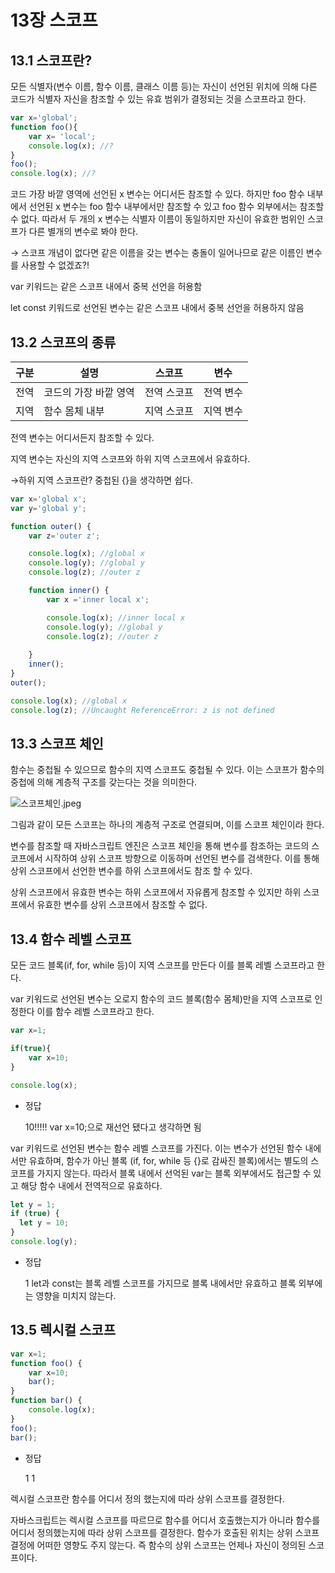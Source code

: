 # 13장 스코프

## 13.1 스코프란?

모든 식별자(변수 이름, 함수 이름, 클래스 이름 등)는 자신이 선언된 위치에 의해 다른 코드가 식별자 자신을 참조할 수 있는 유효 범위가 결정되는 것을 스코프라고 한다.

```jsx
var x='global';
function foo(){
	var x= 'local';
	console.log(x); //?
}
foo();
console.log(x); //?
```

코드 가장 바깥 영역에 선언된 x 변수는 어디서든 참조할 수 있다. 하지만 foo 함수 내부에서 선언된 x 변수는 foo 함수 내부에서만 참조할 수 있고 foo 함수 외부에서는 참조할 수 없다. 따라서 두 개의 x 변수는 식별자 이름이 동일하지만 자신이 유효한 범위인 스코프가 다른 별개의 변수로 봐야 한다.

→ 스코프 개념이 없다면 같은 이름을 갖는 변수는 충돌이 일어나므로 같은 이름인 변수를 사용할 수 없겠죠?!

var 키워드는 같은 스코프 내에서 중복 선언을 허용함

let const 키워드로 선언된 변수는 같은 스코프 내에서 중복 선언을 허용하지 않음

## 13.2 스코프의 종류

| 구분 | 설명 | 스코프 | 변수 |
| --- | --- | --- | --- |
| 전역 | 코드의 가장 바깥 영역 | 전역 스코프 | 전역 변수 |
| 지역 | 함수 몸체 내부 | 지역 스코프 | 지역 변수 |

전역 변수는 어디서든지 참조할 수 있다.

지역 변수는 자신의 지역 스코프와 하위 지역 스코프에서 유효하다. 

→하위 지역 스코프란? 중첩된 {}을 생각하면 쉽다.

```jsx
var x='global x';
var y='global y';

function outer() {
    var z='outer z';

    console.log(x); //global x
    console.log(y); //global y
    console.log(z); //outer z

    function inner() {
        var x ='inner local x';

        console.log(x); //inner local x
        console.log(y); //global y
        console.log(z); //outer z
    
    }
    inner();
}
outer();

console.log(x); //global x
console.log(z); //Uncaught ReferenceError: z is not defined
```

## 13.3 스코프 체인

함수는 중첩될 수 있으므로 함수의 지역 스코프도 중첩될 수 있다. 이는 스코프가 함수의 중첩에 의해 계층적 구조를 갖는다는 것을 의미한다.

![스코프체인.jpeg](13%E1%84%8C%E1%85%A1%E1%86%BC%20%E1%84%89%E1%85%B3%E1%84%8F%E1%85%A9%E1%84%91%E1%85%B3%2048875c8d1096493caa81fd54ec4d199f/%25E1%2584%2589%25E1%2585%25B3%25E1%2584%258F%25E1%2585%25A9%25E1%2584%2591%25E1%2585%25B3%25E1%2584%258E%25E1%2585%25A6%25E1%2584%258B%25E1%2585%25B5%25E1%2586%25AB.jpeg)

그림과 같이 모든 스코프는 하나의 계층적 구조로 연결되며, 이를 스코프 체인이라 한다.

변수를 참조할 때 자바스크립트 엔진은 스코프 체인을 통해 변수를 참조하는 코드의 스코프에서 시작하여 상위 스코프 방향으로 이동하며 선언된 변수를 검색한다. 이를 통해 상위 스코프에서 선언한 변수를 하위 스코프에서도 참조 할 수 있다.

상위 스코프에서 유효한 변수는 하위 스코프에서 자유롭게 참조할 수 있지만 하위 스코프에서 유효한 변수를 상위 스코프에서 참조할 수 없다.

## 13.4 함수 레벨 스코프

모든 코드 블록(if, for, while 등)이 지역 스코프를 만든다 이를 블록 레벨 스코프라고 한다.

var 키워드로 선언된 변수는 오로지 함수의 코드 블록(함수 몸체)만을 지역 스코프로 인정한다 이를 함수 레벨 스코프라고 한다.

```jsx
var x=1;

if(true){
	var x=10;
}

console.log(x); 
```

- 정답
    
    10!!!!!
    var x=10;으로 재선언 됐다고 생각하면 됨
    

var 키워드로 선언된 변수는 함수 레벨 스코프를 가진다. 이는 변수가 선언된 함수 내에서만 유효하며, 함수가 아닌 블록 (if, for, while 등 {}로 감싸진 블록)에서는 별도의 스코프를 가지지 않는다. 따라서 블록 내에서 선억된 var는 블록 외부에서도 접근할 수 있고 해당 함수 내에서 전역적으로 유효하다.

```jsx
let y = 1;
if (true) {
  let y = 10; 
}
console.log(y); 
```

- 정답
    
    1
    let과 const는 블록 레벨 스코프를 가지므로 블록 내에서만 유효하고 블록 외부에는 영향을 미치지 않는다.
    

## 13.5 렉시컬 스코프

```jsx
var x=1;
function foo() {
    var x=10;
    bar();
}
function bar() {
    console.log(x);
}
foo();
bar();
```

- 정답
    
    1
    1
    

렉시컬 스코프란 함수를 어디서 정의 했는지에 따라 상위 스코프를 결정한다.

자바스크립트는 렉시컬 스코프를 따르므로 함수를 어디서 호출했는지가 아니라 함수를 어디서 정의했는지에 따라 상위 스코프를 결정한다. 함수가 호출된 위치는 상위 스코프 결정에 어떠한 영향도 주지 않는다. 즉 함수의 상위 스코프는 언제나 자신이 정의된 스코프이다.
